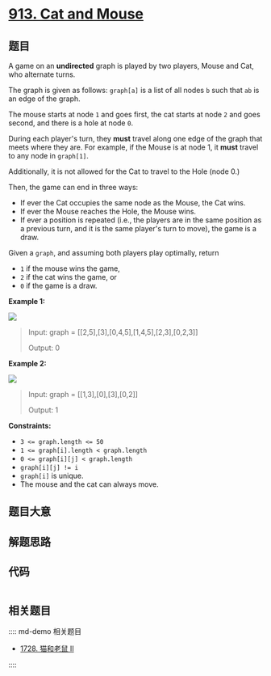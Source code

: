 # [913. Cat and Mouse](https://leetcode.com/problems/cat-and-mouse/)

## 题目

A game on an **undirected** graph is played by two players, Mouse and Cat, who
alternate turns.

The graph is given as follows: `graph[a]` is a list of all nodes `b` such that
`ab` is an edge of the graph.

The mouse starts at node `1` and goes first, the cat starts at node `2` and
goes second, and there is a hole at node `0`.

During each player's turn, they **must** travel along one edge of the graph
that meets where they are.  For example, if the Mouse is at node 1, it
**must** travel to any node in `graph[1]`.

Additionally, it is not allowed for the Cat to travel to the Hole (node 0.)

Then, the game can end in three ways:

  * If ever the Cat occupies the same node as the Mouse, the Cat wins.
  * If ever the Mouse reaches the Hole, the Mouse wins.
  * If ever a position is repeated (i.e., the players are in the same position as a previous turn, and it is the same player's turn to move), the game is a draw.

Given a `graph`, and assuming both players play optimally, return

  * `1` if the mouse wins the game,
  * `2` if the cat wins the game, or
  * `0` if the game is a draw.



**Example 1:**

![](https://assets.leetcode.com/uploads/2020/11/17/cat1.jpg)

> Input: graph = [[2,5],[3],[0,4,5],[1,4,5],[2,3],[0,2,3]]
> 
> Output: 0

**Example 2:**

![](https://assets.leetcode.com/uploads/2020/11/17/cat2.jpg)

> Input: graph = [[1,3],[0],[3],[0,2]]
> 
> Output: 1

**Constraints:**

  * `3 <= graph.length <= 50`
  * `1 <= graph[i].length < graph.length`
  * `0 <= graph[i][j] < graph.length`
  * `graph[i][j] != i`
  * `graph[i]` is unique.
  * The mouse and the cat can always move. 


## 题目大意

## 解题思路

## 代码

```javascript

```

## 相关题目

:::: md-demo 相关题目
- [1728. 猫和老鼠 II](https://leetcode.com/problems/cat-and-mouse-ii)

::::

